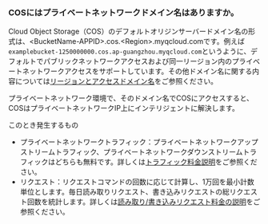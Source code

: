 ### COSにはプライベートネットワークドメイン名はありますか。

Cloud Object Storage（COS）のデフォルトオリジンサーバードメイン名の形式は、&lt;BucketName-APPID>.cos.&lt;Region>.myqcloud.comです。例えば`examplebucket-1250000000.cos.ap-guangzhou.myqcloud.com`というように、デフォルトでパブリックネットワークアクセスおよび同一リージョン内のプライベートネットワークアクセスをサポートしています。その他ドメイン名に関する内容については[リージョンとアクセスドメイン名](https://intl.cloud.tencent.com/document/product/436/6224)をご参照ください。

プライベートネットワーク環境で、そのドメイン名でCOSにアクセスすると、COSはプライベートネットワークIP上にインテリジェントに解決します。

このとき発生するもの
- プライベートネットワークトラフィック：プライベートネットワークアップストリームトラフィック、プライベートネットワークダウンストリームトラフィックはどちらも無料です。詳しくは[トラフィック料金説明](https://intl.cloud.tencent.com/document/product/436/33776)をご参照ください。
- リクエスト：リクエストコマンドの回数に応じて計算し、1万回を最小計数単位とします。毎日読み取りリクエスト、書き込みリクエストの総リクエスト回数を統計します。詳しくは[読み取り/書き込みリクエスト料金の説明](https://intl.cloud.tencent.com/document/product/436/40100)をご参照ください。







